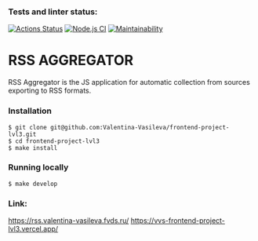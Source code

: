 ### Tests and linter status:
[![Actions Status](https://github.com/Valentina-Vasileva/frontend-project-lvl3/workflows/hexlet-check/badge.svg)](https://github.com/Valentina-Vasileva/frontend-project-lvl3/actions)
[![Node.js CI](https://github.com/Valentina-Vasileva/frontend-project-lvl3/workflows/Node.js%20CI/badge.svg)](https://github.com/Valentina-Vasileva/frontend-project-lvl3/actions)
[![Maintainability](https://api.codeclimate.com/v1/badges/5e9d7b4c7fada87dcb9a/maintainability)](https://codeclimate.com/github/Valentina-Vasileva/frontend-project-lvl3/maintainability)

RSS AGGREGATOR
==============
RSS Aggregator is the JS application for automatic collection from sources exporting to RSS formats.

### Installation

```console
$ git clone git@github.com:Valentina-Vasileva/frontend-project-lvl3.git
$ cd frontend-project-lvl3
$ make install
```

### Running locally

```console
$ make develop
```

### Link:
https://rss.valentina-vasileva.fvds.ru/
https://vvs-frontend-project-lvl3.vercel.app/
